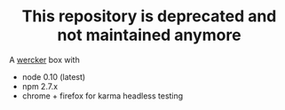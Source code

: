 <h1 align="center">This repository is deprecated and not maintained anymore</h1>

A [wercker](http://wercker.com) box with
- node 0.10 (latest)
- npm 2.7.x 
- chrome + firefox for karma headless testing
